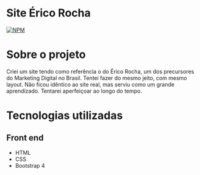 # Site Érico Rocha
[![NPM](https://img.shields.io/npm/l/react)](https://github.com/joaobruno05/clone-login-instagram/blob/main/LICENSE)

# Sobre o projeto

Criei um site tendo como referência o do Érico Rocha, um dos precursores do Marketing Digital no Brasil. Tentei fazer do mesmo jeito, com mesmo layout. Não ficou idêntico ao site real, mas serviu como um grande aprendizado. Tentarei aperfeiçoar ao longo do tempo.

# Tecnologias utilizadas
## Front end
- HTML
- CSS
- Bootstrap 4
